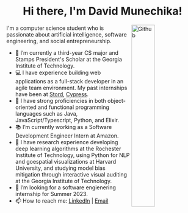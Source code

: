 <h1 align = "center">Hi there, I'm David Munechika!
</h1>

<img width="35%" align="right" alt="Github" src="https://user-images.githubusercontent.com/48678280/88862734-4903af80-d201-11ea-968b-9c939d88a37c.gif" />

I'm a computer science student who is passionate about artificial intelligence, software engineering, and social entrepreneurship.

- 🐝  I’m currently a third-year CS major and Stamps President's Scholar at the Georgia Institute of Technology.
- 💻  I have experience building web applications as a full-stack developer in an agile team environment. My past internships have been at [Stord](https://www.stord.com/), [Cypress](https://www.cypress.io/).
- 💪  I have strong proficiencies in both object-oriented and functional programming languages such as Java, JavaScript/Typescript, Python, and Elixir. 
- 📚  I’m currently working as a Software Development Engineer Intern at Amazon.
- 🔬  I have research experience developing deep learning algorithms at the Rochester Institute of Technology, using Python for NLP and goespatial visualizations at Harvard University, and studying model bias mitigation through interactive visual auditing at the Georgia Institute of Technology.
- 👀  I’m looking for a software engienering internship for Summer 2023. 
- 📫  How to reach me: [LinkedIn](https://www.linkedin.com/in/dmunechika) | [Email](mailto:david.munechika@gatech.edu)

<!--![David's GitHub stats](https://github-readme-stats.vercel.app/api?username=davidmunechika&show_icons=true&theme=dark) -->
